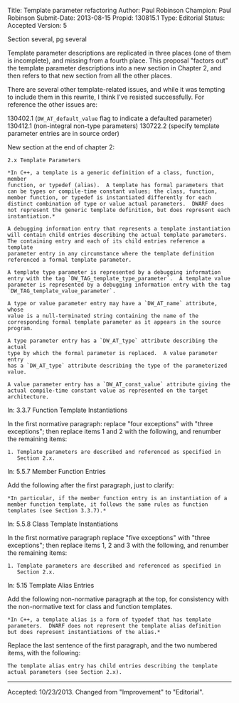Title:       Template parameter refactoring
Author:      Paul Robinson
Champion:    Paul Robinson
Submit-Date: 2013-08-15
Propid:      130815.1
Type:        Editorial
Status:      Accepted
Version:     5

Section several, pg several

Template parameter descriptions are replicated in three places
(one of them is incomplete), and missing from a fourth place.
This proposal "factors out" the template parameter descriptions
into a new section in Chapter 2, and then refers to that new
section from all the other places.

There are several other template-related issues, and while it was
tempting to include them in this rewrite, I think I've resisted
successfully. For reference the other issues are:

130402.1 (`DW_AT_default_value` flag to indicate a defaulted parameter)
130412.1 (non-integral non-type parameters)
130722.2 (specify template parameter entries are in source order)


New section at the end of chapter 2:

    2.x Template Parameters

    *In C++, a template is a generic definition of a class, function, member
    function, or typedef (alias).  A template has formal parameters that
    can be types or compile-time constant values; the class, function,
    member function, or typedef is instantiated differently for each
    distinct combination of type or value actual parameters.  DWARF does
    not represent the generic template definition, but does represent each
    instantiation.*

    A debugging information entry that represents a template instantiation
    will contain child entries describing the actual template parameters.
    The containing entry and each of its child entries reference a template
    parameter entry in any circumstance where the template definition
    referenced a formal template parameter.

    A template type parameter is represented by a debugging information
    entry with the tag `DW_TAG_template_type_parameter`.  A template value
    parameter is represented by a debugging information entry with the tag
    `DW_TAG_template_value_parameter`.

    A type or value parameter entry may have a `DW_AT_name` attribute, whose
    value is a null-terminated string containing the name of the
    corresponding formal template parameter as it appears in the source
    program.

    A type parameter entry has a `DW_AT_type` attribute describing the actual
    type by which the formal parameter is replaced.  A value parameter entry
    has a `DW_AT_type` attribute describing the type of the parameterized
    value.

    A value parameter entry has a `DW_AT_const_value` attribute giving the
    actual compile-time constant value as represented on the target
    architecture.


In: 3.3.7 Function Template Instantiations

In the first normative paragraph: replace "four exceptions" with "three
exceptions"; then replace items 1 and 2 with the following, and renumber
the remaining items:

    1. Template parameters are described and referenced as specified in
       Section 2.x.


In: 5.5.7 Member Function Entries

Add the following after the first paragraph, just to clarify:

    *In particular, if the member function entry is an instantiation of a
    member function template, it follows the same rules as function
    templates (see Section 3.3.7).*

In: 5.5.8 Class Template Instantiations

In the first normative paragraph replace "five exceptions" with "three
exceptions"; then replace items 1, 2 and 3 with the following, and
renumber the remaining items:

    1. Template parameters are described and referenced as specified in
       Section 2.x.


In: 5.15 Template Alias Entries

Add the following non-normative paragraph at the top, for consistency
with the non-normative text for class and function templates.

    *In C++, a template alias is a form of typedef that has template
    parameters.  DWARF does not represent the template alias definition
    but does represent instantiations of the alias.*

Replace the last sentence of the first paragraph, and the two
numbered items, with the following:

    The template alias entry has child entries describing the template
    actual parameters (see Section 2.x).


---

Accepted: 10/23/2013.  Changed from "Improvement" to "Editorial".
